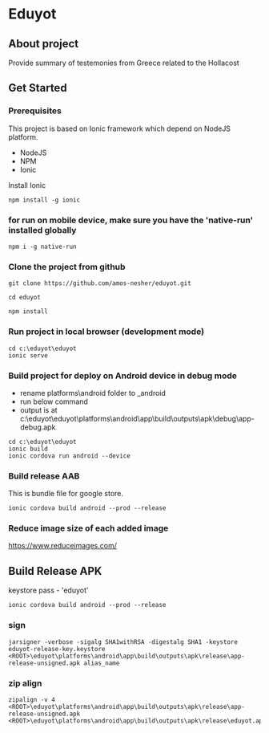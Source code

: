 # Eduyot

## About project
Provide summary of testemonies from Greece related to the Hollacost


## Get Started

### Prerequisites
This project is based on Ionic framework which depend on NodeJS platform. 

- NodeJS 
- NPM 
- Ionic

Install Ionic
```
npm install -g ionic
```

### for run on mobile device, make sure you have the 'native-run' installed globally
```
npm i -g native-run
```

### Clone the project from github
```
git clone https://github.com/amos-nesher/eduyot.git

cd eduyot

npm install
```

### Run project in local browser (development mode)

```
cd c:\eduyot\eduyot
ionic serve
```

### Build project for deploy on Android device in debug mode

- rename platforms\android folder to _android
- run below command
- output is at c:\eduyot\eduyot\platforms\android\app\build\outputs\apk\debug\app-debug.apk

```
cd c:\eduyot\eduyot
ionic build
ionic cordova run android --device
```

### Build release AAB

This is bundle file for google store.

```
ionic cordova build android --prod --release
```

### Reduce image size of each added image

https://www.reduceimages.com/


## Build Release APK
keystore pass - 'eduyot'

```
ionic cordova build android --prod --release
```
### sign
```
jarsigner -verbose -sigalg SHA1withRSA -digestalg SHA1 -keystore eduyot-release-key.keystore <ROOT>\eduyot\platforms\android\app\build\outputs\apk\release\app-release-unsigned.apk alias_name
```

### zip align
```
zipalign -v 4 <ROOT>\eduyot\platforms\android\app\build\outputs\apk\release\app-release-unsigned.apk <ROOT>\eduyot\platforms\android\app\build\outputs\apk\release\eduyot.apk
```
